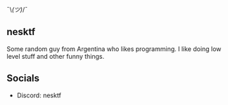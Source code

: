 ¯\\_(ツ)_/¯

## nesktf
Some random guy from Argentina who likes programming. I like doing low level stuff and other funny things.

## Socials
- Discord: nesktf

